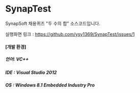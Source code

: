 # SynapTest
SynapSoft 채용퀴즈 "두 수의 합" 소스코드입니다.

실행화면 링크 : https://github.com/ysy1369/SynapTest/issues/1

#### [개발 환경]
##### 언어: VC++ 
##### IDE : Visual Studio 2012
##### OS  : Windows 8.1 Embedded Industry Pro
